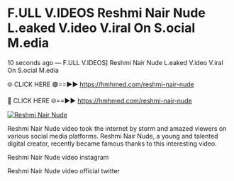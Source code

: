 # F.ULL V.IDEOS Reshmi Nair Nude L.eaked V.ideo V.iral On S.ocial M.edia

10 seconds ago — F.ULL V.IDEOS] Reshmi Nair Nude L.eaked V.ideo V.iral On S.ocial M.edia

🌐 CLICK HERE 🟢==►► https://hmhmed.com/reshmi-nair-nude

🔴 CLICK HERE 🌐==►► https://hmhmed.com/reshmi-nair-nude

[![Reshmi Nair Nude](https://i.imgur.com/dJHk4Zq.gif)](https://hmhmed.com/reshmi-nair-nude)

Reshmi Nair Nude video took the internet by storm and amazed viewers on various social media platforms. Reshmi Nair Nude, a young and talented digital creator, recently became famous thanks to this interesting video.

Reshmi Nair Nude video instagram

Reshmi Nair Nude video official twitter